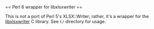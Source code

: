 == Perl 6 wrapper for libxlsxwriter ==

This is not a port of Perl 5's XLSX::Writer; rather, it's a wrapper for the
[libxlsxwriter](https://libxlsxwriter.github.io/) C library. See `t/` directory
for usage.
